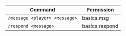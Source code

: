 | Command                       | Permission     |
|-------------------------------|----------------|
| `/message <player> <message>` | basics.msg     |
| `/respond <message>`          | basics.respond |            
